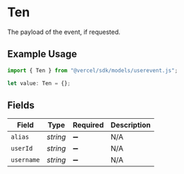 # Ten

The payload of the event, if requested.

## Example Usage

```typescript
import { Ten } from "@vercel/sdk/models/userevent.js";

let value: Ten = {};
```

## Fields

| Field              | Type               | Required           | Description        |
| ------------------ | ------------------ | ------------------ | ------------------ |
| `alias`            | *string*           | :heavy_minus_sign: | N/A                |
| `userId`           | *string*           | :heavy_minus_sign: | N/A                |
| `username`         | *string*           | :heavy_minus_sign: | N/A                |